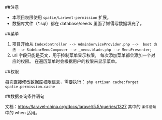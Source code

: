 ##注意
- 本项目权限使用 `spatie/Laravel-permission` 扩展。
- 数据库文件（*.sql）都在 database/seeds 里面了懒得写数据填充了。

##菜单
1. 项目开始从 
    `IndexController --> AdminServiceProvider.php --> 
     boot 方法 --> SidebarMenuComposer --> _menu.blade.php
     --> MenuPresenter`;
1.  uri 字段只能是英文，用于控制菜单显示权限，
    每次添加菜单都会添加一个对应的权限。
    在遍历菜单时会根据用户的权限来显示菜单。

##权限

每次直接修改数据库权限信息，需要执行：
`php artisan cache:forget spatie.permission.cache`



##数据查询条件语句

文档：https://laravel-china.org/docs/laravel/5.5/queries/1327
其中的 `条件语句` 中的 when 适用。